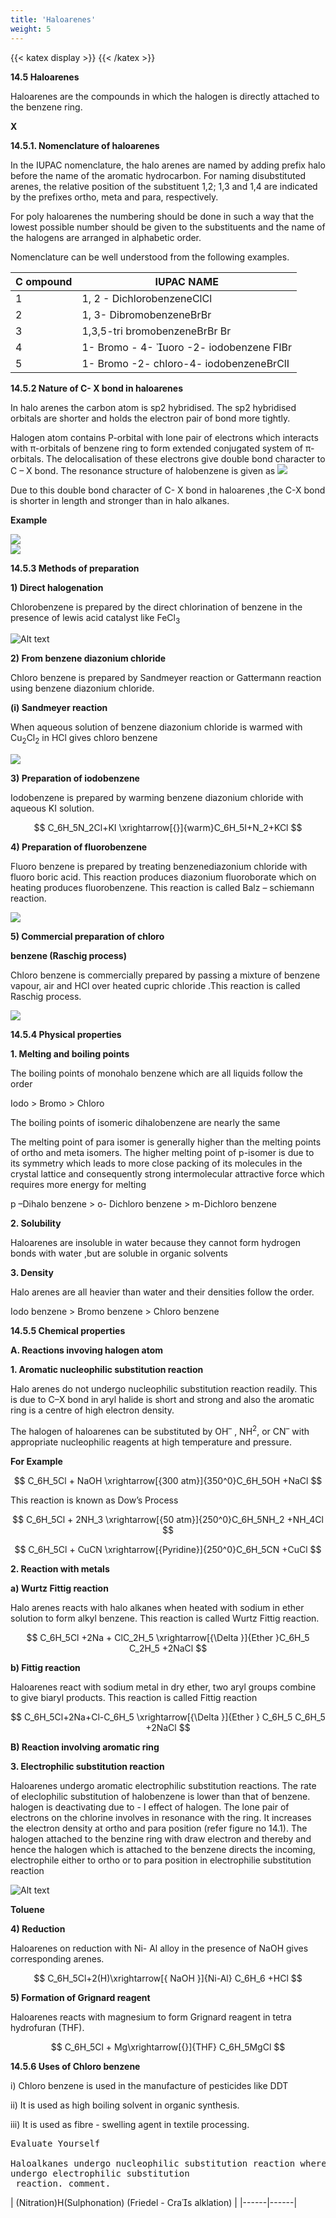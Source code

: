 ```yaml
---
title: 'Haloarenes'
weight: 5
---
```


{{< katex display >}}
{{< /katex >}}


**14.5 Haloarenes**

Haloarenes are the compounds in which the halogen is directly attached to the benzene ring.

**X**

**14.5.1. Nomenclature of haloarenes**

In the IUPAC nomenclature, the halo arenes are named by adding prefix halo before the name of the aromatic hydrocarbon. For naming disubstituted arenes, the relative position of the substituent 1,2; 1,3 and 1,4 are indicated by the prefixes ortho, meta and para, respectively.

For poly haloarenes the numbering should be done in such a way that the lowest possible number should be given to the substituents and the name of the halogens are arranged in alphabetic order.

Nomenclature can be well understood from the following examples.  

| C ompound |IUPAC NAME |
|------|------|
| 1 |1, 2 - DichlorobenzeneClCl |
| 2 |1, 3- DibromobenzeneBrBr |
| 3 |1,3,5-tri bromobenzeneBrBr Br |
| 4 |1- Bromo - 4- uoro -2-  iodobenzene FIBr |
| 5 |1- Bromo -2- chloro-4- iodobenzeneBrClI |
  

**14.5.2 Nature of C- X bond in haloarenes**

In halo arenes the carbon atom is sp2 hybridised. The sp2 hybridised orbitals are shorter and holds the electron pair of bond more tightly.

Halogen atom contains P-orbital with lone pair of electrons which interacts with π-orbitals of benzene ring to form extended conjugated system of π- orbitals. The delocalisation of these electrons give double bond character to C – X bond. The resonance structure of halobenzene is given as
![](image.png)


Due to this double bond character of C- X bond in haloarenes ,the C-X bond is
shorter in length and stronger than in halo alkanes.

**Example**

![](<image (2).png>)<br>
![](<image (3).png>)


**14.5.3 Methods of preparation**

**1) Direct halogenation**

Chlorobenzene is prepared by the direct chlorination of benzene in the presence of lewis acid catalyst like FeCl<sub>3</sub>

![Alt text](<image (4).png>)


**2) From benzene diazonium chloride**

Chloro benzene is prepared by Sandmeyer reaction or Gattermann reaction using benzene diazonium chloride.

**(i) Sandmeyer reaction**

When aqueous solution of benzene diazonium chloride is warmed with Cu<sub>2</sub>Cl<sub>2</sub> in HCl gives chloro benzene  

![](<image (6).png>)


**3) Preparation of iodobenzene**

Iodobenzene is prepared by warming benzene diazonium chloride with aqueous KI solution.

$$
C_6H_5N_2Cl+KI \xrightarrow[{}]{warm}C_6H_5I+N_2+KCl
$$

**4) Preparation of fluorobenzene**

Fluoro benzene is prepared by treating benzenediazonium chloride with fluoro boric acid. This reaction produces diazonium fluoroborate which on heating produces fluorobenzene. This reaction is called Balz – schiemann reaction.

![](<image (7).png>)


**5) Commercial preparation of chloro**

**benzene (Raschig process)**

Chloro benzene is commercially prepared by passing a mixture of benzene vapour, air and HCl over heated cupric chloride .This reaction is called Raschig process.

![](<image (5).png>)

**14.5.4 Physical properties**

**1\. Melting and boiling points**

The boiling points of monohalo benzene which are all liquids follow the order

Iodo > Bromo > Chloro

The boiling points of isomeric dihalobenzene are nearly the same

The melting point of para isomer is generally higher than the melting points of ortho and meta isomers. The higher melting point of p-isomer is due to its symmetry which leads to more close packing of its molecules in the crystal lattice and consequently strong intermolecular attractive force which requires more energy for melting

p –Dihalo benzene > o- Dichloro benzene > m-Dichloro benzene

**2\. Solubility**

Haloarenes are insoluble in water because they cannot form hydrogen bonds with water ,but are soluble in organic solvents  

**3\. Density**

Halo arenes are all heavier than water and their densities follow the order.

Iodo benzene > Bromo benzene > Chloro benzene

**14.5.5 Chemical properties**

**A. Reactions invoving halogen atom**

**1\. Aromatic nucleophilic substitution reaction**

Halo arenes do not undergo nucleophilic substitution reaction readily. This is due to C–X bond in aryl halide is short and strong and also the aromatic ring is a centre of high electron density.

The halogen of haloarenes can be substituted by OH<sup>–</sup> , NH<sup>2</sup>, or CN<sup>–</sup> with appropriate nucleophilic reagents at high temperature and pressure.



**For Example**

$$
C_6H_5Cl + NaOH \xrightarrow[{300 atm}]{350^0}C_6H_5OH +NaCl
$$

This reaction is known as Dow’s Process

$$
C_6H_5Cl + 2NH_3  \xrightarrow[{50  atm}]{250^0}C_6H_5NH_2 +NH_4Cl
$$

$$
C_6H_5Cl + CuCN  \xrightarrow[{Pyridine}]{250^0}C_6H_5CN +CuCl
$$





**2\. Reaction with metals**

**a) Wurtz Fittig reaction**

Halo arenes reacts with halo alkanes when heated with sodium in ether solution to form alkyl benzene. This reaction is called Wurtz Fittig reaction.

$$
C_6H_5Cl +2Na + ClC_2H_5  \xrightarrow[{\Delta }]{Ether }C_6H_5 C_2H_5 +2NaCl
$$
 
**b) Fittig reaction**

Haloarenes react with sodium metal in dry ether, two aryl groups combine to give biaryl products. This reaction is called Fittig reaction

$$
C_6H_5Cl+2Na+Cl-C_6H_5 \xrightarrow[{\Delta }]{Ether } C_6H_5 C_6H_5 +2NaCl
$$


**B) Reaction involving aromatic ring**

**3\. Electrophilic substitution reaction**

Haloarenes undergo aromatic electrophilic substitution reactions. The rate of eleclophilic substitution of halobenzene is lower than that of benzene. halogen is deactivating due to - I effect of halogen. The lone pair of electrons on the chlorine involves in resonance with the ring. It increases the electron density at ortho and para position (refer figure no 14.1). The halogen attached to the benzine ring with draw electron and thereby and hence the halogen which is attached to the benzene directs the incoming, electrophile either to ortho or to para position in electrophilie substitution reaction  

![Alt text](<image (1).png>)



**Toluene**

**4) Reduction**

Haloarenes on reduction with Ni- Al alloy in the presence of NaOH gives corresponding arenes.

$$
C_6H_5Cl+2(H)\xrightarrow[{ NaOH }]{Ni-Al} C_6H_6 +HCl
$$


**5) Formation of Grignard reagent**

Haloarenes reacts with magnesium to form Grignard reagent in tetra hydrofuran (THF).

$$
C_6H_5Cl + Mg\xrightarrow[{}]{THF} C_6H_5MgCl
$$

**14.5.6 Uses of Chloro benzene**

i) Chloro benzene is used in the manufacture of pesticides like DDT

ii) It is used as high boiling solvent in organic synthesis.

iii) It is used as fibre - swelling agent in textile processing.

<pre>
Evaluate Yourself

Haloalkanes undergo nucleophilic substitution reaction whereas haloarenes <br>undergo electrophilic substitution<br> reaction. comment.
</pre>






| (Nitration)H(Sulphonation) (Friedel - Cras alklation) |
|------|------|



